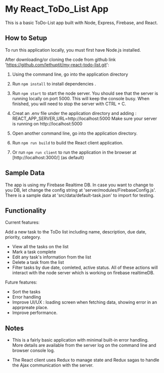 # My React_ToDo_List App

This is a basic ToDo-List app built with Node, Express, Firebase, and React.

## How to Setup
To run this application locally, you must first have Node.js installed.

After downloading/or cloning the code from github link 'https://github.com/lethuptit/my-react-todo-list.git':

1. Using the command line, go into the application directory

2. Run `npm install` to install dependencies . 

3. Run `npm start` to start the node server. You should see that the server is running locally on port 5000. This will keep the console busy. When finished, you will need to    stop the server with CTRL + C.

4.  Creat an .env file under the application directory and adding : REACT_APP_SERVER_URL=http://localhost:5000
    Make sure your server is running on http://localhost:5000 

5. Open another command line, go into the application directory.

6. Run `npm run build` to build the React client application.

7. Or run `npm run client` to run the application in the browser at [http://localhost:3000/] (as default)


## Sample Data

The app is using my Firebase Realtime DB. In case you want to change to you DB, let change the config string at 'server/modules/FirebaseConfig.js'.
There is a sample data at 'src/data/default-task.json' to import for testing.

## Functionality

Current features:

Add a new task to the ToDo list including name, description, due date, priority, category.
- View all the tasks on the list
- Mark a task complete
- Edit any task's information from the list
- Delete a task from the list
- Filter tasks by due date, comleted, active status.
All of these actions will interact with the node server which is working on firebase realtimeDB.

Future features:

- Sort the tasks
- Error handling
- Improve UI/UX : loading screen when fetching data, showing error in an apprpreate place.
- Improve performance.


## Notes

- This is a fairly basic application with minimal built-in error handling. More details are available from the server log on the command line and browser console log.

- The React client uses Redux to manage state and Redux sagas to handle the Ajax communication with the server.
